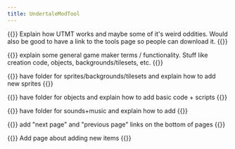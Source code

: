 ```yaml
---
title: UndertaleModTool
---
```

{{<todo>}} Explain how UTMT works and maybe some of it's weird oddities. Would also be good to have a link to the tools page so people can download it. {{</todo>}}

{{<todo>}} explain some general game maker terms / functionality. Stuff like creation code, objects, backgrounds/tilesets, etc. {{</todo>}}

{{<todo>}} have folder for sprites/backgrounds/tilesets and explain how to add new sprites {{</todo>}}
 
{{<todo>}} have folder for objects and explain how to add basic code + scripts {{</todo>}}

{{<todo>}} have folder for sounds+music and explain how to add {{</todo>}}

{{<todo>}} add "next page" and "previous page" links on the bottom of pages {{</todo>}}

{{<todo>}} Add page about adding new items {{</todo>}}
